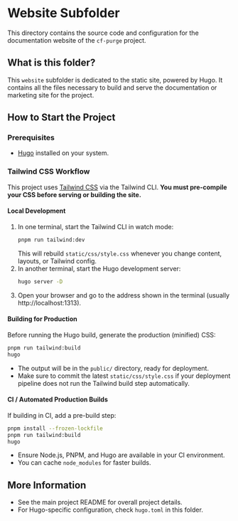 # Website Subfolder

This directory contains the source code and configuration for the documentation website of the `cf-purge` project.

## What is this folder?
This `website` subfolder is dedicated to the static site, powered by Hugo. It contains all the files necessary to build and serve the documentation or marketing site for the project.

## How to Start the Project

### Prerequisites
- [Hugo](https://gohugo.io/getting-started/installing/) installed on your system.

### Tailwind CSS Workflow

This project uses [Tailwind CSS](https://tailwindcss.com/) via the Tailwind CLI. **You must pre-compile your CSS before serving or building the site.**

#### Local Development
1. In one terminal, start the Tailwind CLI in watch mode:
   ```sh
   pnpm run tailwind:dev
   ```
   This will rebuild `static/css/style.css` whenever you change content, layouts, or Tailwind config.
2. In another terminal, start the Hugo development server:
   ```sh
   hugo server -D
   ```
3. Open your browser and go to the address shown in the terminal (usually http://localhost:1313).

#### Building for Production
Before running the Hugo build, generate the production (minified) CSS:
```sh
pnpm run tailwind:build
hugo
```
- The output will be in the `public/` directory, ready for deployment.
- Make sure to commit the latest `static/css/style.css` if your deployment pipeline does not run the Tailwind build step automatically.

#### CI / Automated Production Builds
If building in CI, add a pre-build step:
```sh
pnpm install --frozen-lockfile
pnpm run tailwind:build
hugo
```
- Ensure Node.js, PNPM, and Hugo are available in your CI environment.
- You can cache `node_modules` for faster builds.

## More Information
- See the main project README for overall project details.
- For Hugo-specific configuration, check `hugo.toml` in this folder.
